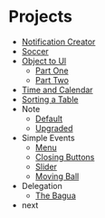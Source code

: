 # Projects

- [Notification Creator](./notification-creater/notificationCreater.js)
- [Soccer](./soccer/code.js)
- [Object to Ul](./object-to-ul)
  - [Part One](./object-to-ul/part%20one/Laboratory.js)
  - [Part Two](./object-to-ul/part%20two/Laboratory.js)
- [Time and Calendar](./calendar-and-time/Laboratory.js)
- [Sorting a Table](./sorting-a-table/Laboratory.js)
- Note
  - [Default](./note/default/Laboratory.js)
  - [Upgraded](./note/upgraded/Laboratory.js)
- Simple Events
  - [Menu](./simple-events/menu/Laboratory.js)
  - [Closing Buttons](./simple-events/closing-buttons/Laboratory.js)
  - [Slider](./simple-events/slider/Laboratory.js)
  - [Moving Ball](./simple-events/moving-ball/Laboratory.js)
- Delegation
  - [The Bagua](./delegation/bagua/Laboratory.js)
- next